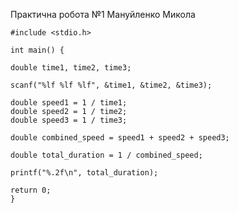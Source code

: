 Практична робота №1 Мануйленко Микола

    #include <stdio.h>

    int main() {

    double time1, time2, time3;
    
    scanf("%lf %lf %lf", &time1, &time2, &time3);
    
    double speed1 = 1 / time1;
    double speed2 = 1 / time2;
    double speed3 = 1 / time3;
  
    double combined_speed = speed1 + speed2 + speed3;
    
    double total_duration = 1 / combined_speed;
    
    printf("%.2f\n", total_duration);
    
    return 0;
    }
